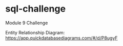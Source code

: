 # sql-challenge
Module 9 Challenge

Entity Relationship Diagram: https://app.quickdatabasediagrams.com/#/d/P8ugyF
